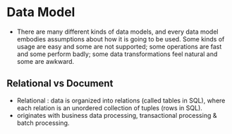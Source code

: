 # Data Model
- There are many different kinds of data models, and every data model embodies assumptions about how it is going to be used. Some kinds of usage are easy and some are not supported; some operations are fast and some perform badly; some data transformations feel natural and some are awkward.

## Relational vs Document
- Relational : data is organized into relations (called tables in SQL), where each relation is an unordered collection of tuples (rows in SQL).
- originates with business data processing, transactional processing & batch processing.
